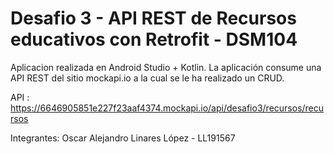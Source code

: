 <h1>Desafio 3 - API REST de Recursos educativos con Retrofit - DSM104</h1>

Aplicacion realizada en Android Studio + Kotlin. La aplicación consume una API REST del sitio mockapi.io a la cual se le ha realizado un CRUD.

API : https://6646905851e227f23aaf4374.mockapi.io/api/desafio3/recursos/recursos 

Integrantes: Oscar Alejandro Linares López - LL191567
